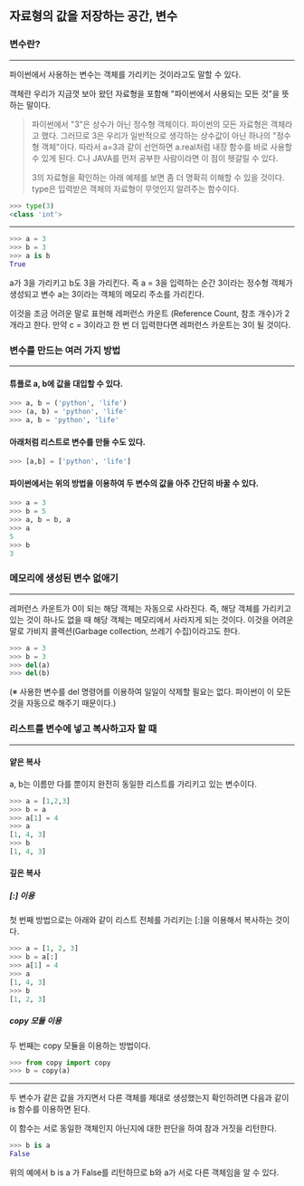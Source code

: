 ## 자료형의 값을 저장하는 공간, 변수

### 변수란?
- - -
파이썬에서 사용하는 변수는 객체를 가리키는 것이라고도 말할 수 있다.

객체란 우리가 지금껏 보아 왔던 자료형을 포함해 "파이썬에서 사용되는 모든 것"을 뜻하는 말이다.

> 파이썬에서 "3"은 상수가 아닌 정수형 객체이다.
> 파이썬의 모든 자료형은 객체라고 했다. 그러므로 3은 우리가 일반적으로 생각하는 상수값이 아닌 하나의 "정수형 객체"이다. 따라서 a=3과 같이 선언하면 a.real처럼 내장 함수를 바로 사용할 수 있게 된다. C나 JAVA를 먼저 공부한 사람이라면 이 점이 헷갈릴 수 있다.
>
> 3의 자료형을 확인하는 아래 예제를 보면 좀 더 명확히 이해할 수 있을 것이다. type은 입력받은 객체의 자료형이 무엇인지 알려주는 함수이다.
```python
>>> type(3)
<class 'int'>
```
- - -
```python
>>> a = 3
>>> b = 3
>>> a is b
True
```
a가 3을 가리키고 b도 3을 가리킨다. 즉 a = 3을 입력하는 순간 3이라는 정수형 객체가 생성되고 변수 a는 3이라는 객체의 메모리 주소를 가리킨다.

이것을 조금 어려운 말로 표현해 레퍼런스 카운트 (Reference Count, 참조 개수)가 2개라고 한다.
만약 c = 3이라고 한 번 더 입력한다면 레퍼런스 카운트는 3이 될 것이다.

### 변수를 만드는 여러 가지 방법
- - -
#### 튜플로 a, b에 값을 대입할 수 있다.
```python
>>> a, b = ('python', 'life')
>>> (a, b) = 'python', 'life'
>>> a, b = 'python', 'life'
```
#### 아래처럼 리스트로 변수를 만들 수도 있다.
```python
>>> [a,b] = ['python', 'life']
```
#### 파이썬에서는 위의 방법을 이용하여 두 변수의 값을 아주 간단히 바꿀 수 있다.
```python
>>> a = 3
>>> b = 5
>>> a, b = b, a
>>> a
5
>>> b
3
```

### 메모리에 생성된 변수 없애기
- - -
레퍼런스 카운트가 0이 되는 해당 객체는 자동으로 사라진다. 즉, 해당 객체를 가리키고 있는 것이 하나도 없을 때 해당 객체는 메모리에서 사라지게 되는 것이다.
이것을 어려운 말로 가비지 콜렉션(Garbage collection, 쓰레기 수집)이라고도 한다.
```python
>>> a = 3
>>> b = 3
>>> del(a)
>>> del(b)
```
(※ 사용한 변수를 del 명령어를 이용하여 일일이 삭제할 필요는 없다. 파이썬이 이 모든 것을 자동으로 해주기 때문이다.)

### 리스트를 변수에 넣고 복사하고자 할 때
- - -
#### 얕은 복사
a, b는 이름만 다를 뿐이지 완전히 동일한 리스트를 가리키고 있는 변수이다.
```python
>>> a = [1,2,3]
>>> b = a
>>> a[1] = 4
>>> a
[1, 4, 3]
>>> b
[1, 4, 3]
```

#### 깊은 복사
##### [:] 이용
첫 번째 방법으로는 아래와 같이 리스트 전체를 가리키는 [:]을 이용해서 복사하는 것이다.
```python
>>> a = [1, 2, 3]
>>> b = a[:]
>>> a[1] = 4
>>> a
[1, 4, 3]
>>> b
[1, 2, 3]
```
##### copy 모듈 이용

두 번째는 copy 모듈을 이용하는 방법이다.
```python
>>> from copy import copy
>>> b = copy(a)
```
- - -
두 변수가 같은 값을 가지면서 다른 객체를 제대로 생성했는지 확인하려면 다음과 같이 is 함수를 이용하면 된다.

이 함수는 서로 동일한 객체인지 아닌지에 대한 판단을 하여 참과 거짓을 리턴한다.
```python
>>> b is a
False
```
위의 예에서 b is a 가 False를 리턴하므로 b와 a가 서로 다른 객체임을 알 수 있다.